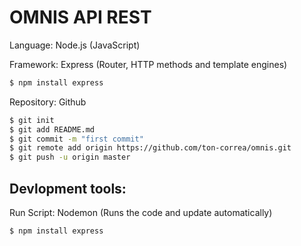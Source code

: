 # OMNIS API REST

Language: Node.js (JavaScript)

Framework: Express (Router, HTTP methods and template engines)

```bash
$ npm install express
```

Repository: Github

```bash
$ git init
$ git add README.md
$ git commit -m "first commit"
$ git remote add origin https://github.com/ton-correa/omnis.git
$ git push -u origin master
```

## Devlopment tools:

Run Script: Nodemon (Runs the code and update automatically)

```bash
$ npm install express
```